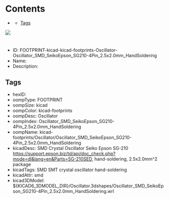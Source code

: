 



Contents
========

* [](#)
	* [Tags](#tags)
  
![][im]
# 

- ID: FOOTPRINT-kicad-kicad-footprints-Oscillator-Oscillator_SMD_SeikoEpson_SG210-4Pin_2.5x2.0mm_HandSoldering
- Name: 
- Description: 

## Tags

- hexID: 
- oompType: FOOTPRINT
- oompSize: kicad
- oompColor: kicad-footprints
- oompDesc: Oscillator
- oompIndex: Oscillator_SMD_SeikoEpson_SG210-4Pin_2.5x2.0mm_HandSoldering
- oompName: kicad-footprints/Oscillator/Oscillator_SMD_SeikoEpson_SG210-4Pin_2.5x2.0mm_HandSoldering
- kicadDesc: SMD Crystal Oscillator Seiko Epson SG-210 https://support.epson.biz/td/api/doc_check.php?mode=dl&lang=en&Parts=SG-210SED, hand-soldering, 2.5x2.0mm^2 package
- kicadTags: SMD SMT crystal oscillator hand-soldering
- kicadAttr: smd
- kicad3DModel: ${KICAD6_3DMODEL_DIR}/Oscillator.3dshapes/Oscillator_SMD_SeikoEpson_SG210-4Pin_2.5x2.0mm_HandSoldering.wrl



[im]: image.png
